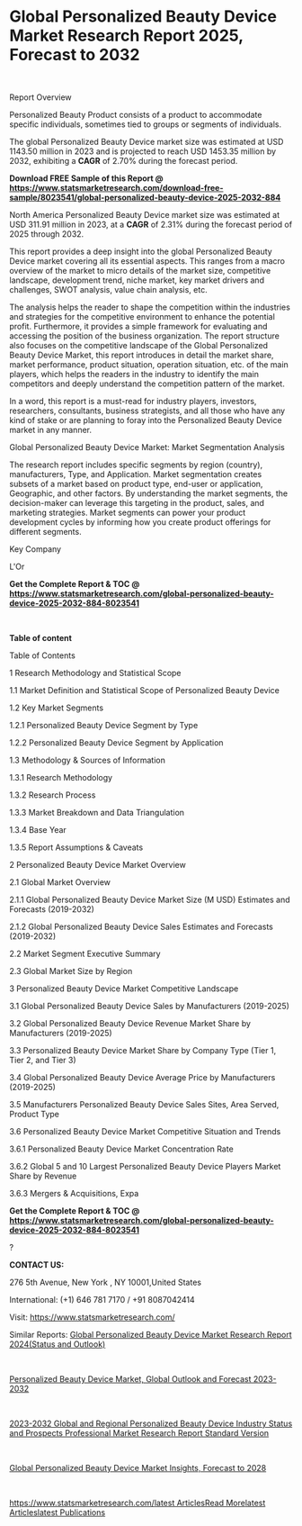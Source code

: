 <h1>Global Personalized Beauty Device Market Research Report 2025, Forecast to 2032</h1><br/><p>Report Overview</p>
 
 
 
 <p>Personalized Beauty Product consists of a product to accommodate specific individuals, sometimes tied to groups or segments of individuals.</p>
 
 
 
 <p>The global Personalized Beauty Device market size was estimated at USD 1143.50 million in 2023 and is projected to reach USD 1453.35 million by 2032, exhibiting a <strong>CAGR</strong> of 2.70% during the forecast period.</p>
 
 
 
 <p><strong>Download FREE Sample of this Report @ <a href="https://www.statsmarketresearch.com/download-free-sample/8023541/global-personalized-beauty-device-2025-2032-884">https://www.statsmarketresearch.com/download-free-sample/8023541/global-personalized-beauty-device-2025-2032-884</a></strong></p>
 
 
 
 <p>North America Personalized Beauty Device market size was estimated at USD 311.91 million in 2023, at a <strong>CAGR</strong> of 2.31% during the forecast period of 2025 through 2032.</p>
 
 
 
 <p>This report provides a deep insight into the global Personalized Beauty Device market covering all its essential aspects. This ranges from a macro overview of the market to micro details of the market size, competitive landscape, development trend, niche market, key market drivers and challenges, SWOT analysis, value chain analysis, etc.</p>
 
 
 
 <p>The analysis helps the reader to shape the competition within the industries and strategies for the competitive environment to enhance the potential profit. Furthermore, it provides a simple framework for evaluating and accessing the position of the business organization. The report structure also focuses on the competitive landscape of the Global Personalized Beauty Device Market, this report introduces in detail the market share, market performance, product situation, operation situation, etc. of the main players, which helps the readers in the industry to identify the main competitors and deeply understand the competition pattern of the market.</p>
 
 
 
 <p>In a word, this report is a must-read for industry players, investors, researchers, consultants, business strategists, and all those who have any kind of stake or are planning to foray into the Personalized Beauty Device market in any manner.</p>
 
 
 
 <p>Global Personalized Beauty Device Market: Market Segmentation Analysis</p>
 
 
 
 <p>The research report includes specific segments by region (country), manufacturers, Type, and Application. Market segmentation creates subsets of a market based on product type, end-user or application, Geographic, and other factors. By understanding the market segments, the decision-maker can leverage this targeting in the product, sales, and marketing strategies. Market segments can power your product development cycles by informing how you create product offerings for different segments.</p>
 
 
 
 <p>Key Company</p>
 
 
 
 <p>L&#39;Or</p>
 
 
 
 <div><b>Get the Complete Report & TOC @ <a href="https://www.statsmarketresearch.com/global-personalized-beauty-device-2025-2032-884-8023541">https://www.statsmarketresearch.com/global-personalized-beauty-device-2025-2032-884-8023541</a></b></div>
 
 
 
 <p><br />
 
 <b>Table of content</b></p>
 
 
 
 <p>Table of Contents<br />
 
 1 Research Methodology and Statistical Scope<br />
 
 1.1 Market Definition and Statistical Scope of Personalized Beauty Device<br />
 
 1.2 Key Market Segments<br />
 
 1.2.1 Personalized Beauty Device Segment by Type<br />
 
 1.2.2 Personalized Beauty Device Segment by Application<br />
 
 1.3 Methodology & Sources of Information<br />
 
 1.3.1 Research Methodology<br />
 
 1.3.2 Research Process<br />
 
 1.3.3 Market Breakdown and Data Triangulation<br />
 
 1.3.4 Base Year<br />
 
 1.3.5 Report Assumptions & Caveats<br />
 
 2 Personalized Beauty Device Market Overview<br />
 
 2.1 Global Market Overview<br />
 
 2.1.1 Global Personalized Beauty Device Market Size (M USD) Estimates and Forecasts (2019-2032)<br />
 
 2.1.2 Global Personalized Beauty Device Sales Estimates and Forecasts (2019-2032)<br />
 
 2.2 Market Segment Executive Summary<br />
 
 2.3 Global Market Size by Region<br />
 
 3 Personalized Beauty Device Market Competitive Landscape<br />
 
 3.1 Global Personalized Beauty Device Sales by Manufacturers (2019-2025)<br />
 
 3.2 Global Personalized Beauty Device Revenue Market Share by Manufacturers (2019-2025)<br />
 
 3.3 Personalized Beauty Device Market Share by Company Type (Tier 1, Tier 2, and Tier 3)<br />
 
 3.4 Global Personalized Beauty Device Average Price by Manufacturers (2019-2025)<br />
 
 3.5 Manufacturers Personalized Beauty Device Sales Sites, Area Served, Product Type<br />
 
 3.6 Personalized Beauty Device Market Competitive Situation and Trends<br />
 
 3.6.1 Personalized Beauty Device Market Concentration Rate<br />
 
 3.6.2 Global 5 and 10 Largest Personalized Beauty Device Players Market Share by Revenue<br />
 
 3.6.3 Mergers & Acquisitions, Expa</p>
 
 
 
 <div><b>Get the Complete Report & TOC @ <a href="https://www.statsmarketresearch.com/global-personalized-beauty-device-2025-2032-884-8023541">https://www.statsmarketresearch.com/global-personalized-beauty-device-2025-2032-884-8023541</a></b></div>
 
 
 
 <p>? </p>
 
 
 
 <p><b>CONTACT US:</b><br />
 
 276 5th Avenue, New York , NY 10001,United States<br />
 
 International: (+1) 646 781 7170 / +91 8087042414<br />
 
 Visit: <a href="https://www.statsmarketresearch.com/">https://www.statsmarketresearch.com/</a><br />
 
 Similar Reports: <a href="https://www.statsmarketresearch.com/global-personalized-beauty-device-2025-2032-884-8023541">Global Personalized Beauty Device Market Research Report 2024(Status and Outlook)</a><br />
 
 <br />
 
 <a href="https://www.statsmarketresearch.com/global-personalized-beauty-device-2025-2032-884-8023541">Personalized Beauty Device Market, Global Outlook and Forecast 2023-2032</a><br />
 
 <br />
 
 <a href="https://www.statsmarketresearch.com/global-personalized-beauty-device-2025-2032-884-8023541">2023-2032 Global and Regional Personalized Beauty Device Industry Status and Prospects Professional Market Research Report Standard Version</a><br />
 
 <br />
 
 <a href="https://www.statsmarketresearch.com/global-personalized-beauty-device-2025-2032-884-8023541">Global Personalized Beauty Device Market Insights, Forecast to 2028</a><br />
 
 <br />
 
 <a href="https://gyeongbokgung.com">https://www.statsmarketresearch.com/</a><a href="https://hallyeomaritime.com">latest Articles</a><a href="https://jingwansa.com">Read More</a><a href="https://nguoiviet.jp/">latest Articles</a><a href="https://www.intelmarketresearch.com/">latest Publications</a></p>